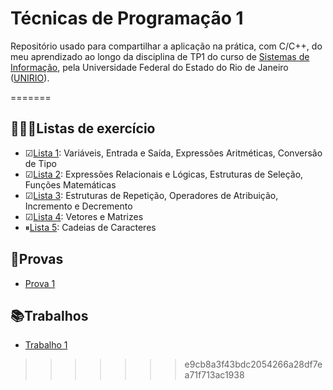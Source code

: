 # Técnicas de Programação 1
Repositório usado para compartilhar a aplicação na prática, com C/C++, do meu aprendizado ao longo da disciplina de TP1 do curso de [Sistemas de Informação](si), pela Universidade Federal do Estado do Rio de Janeiro ([UNIRIO](unirio)).

=======
## 🏋🏽‍♀️Listas de exercício
- ☑[Lista 1](https://github.com/davilimabr/bsi-tecnicas-de-programacao-1/tree/main/listas-de-exercicio/lista-1): Variáveis, Entrada e Saída, Expressões Aritméticas, Conversão de Tipo
- ☑[Lista 2](https://github.com/davilimabr/bsi-tecnicas-de-programacao-1/tree/main/listas-de-exercicio/lista-2): Expressões Relacionais e Lógicas, Estruturas de Seleção, Funções Matemáticas
- ☑[Lista 3](https://github.com/davilimabr/bsi-tecnicas-de-programacao-1/tree/main/listas-de-exercicio/lista-3): Estruturas de Repetição, Operadores de Atribuição, Incremento e Decremento
- ☑[Lista 4](https://github.com/davilimabr/bsi-tecnicas-de-programacao-1/tree/main/listas-de-exercicio/lista-4): Vetores e Matrizes
- ⏸[Lista 5](https://github.com/davilimabr/bsi-tecnicas-de-programacao-1/tree/main/listas-de-exercicio/lista-5): Cadeias de Caracteres

## 🧾Provas
- [Prova 1](https://github.com/davilimabr/bsi-tecnicas-de-programacao-1/tree/main/provas/prova-1)

## 📚Trabalhos
- [Trabalho 1](https://github.com/davilimabr/bsi-tecnicas-de-programacao-1/tree/main/trabalhos/trabalho-1)
>>>>>>> e9cb8a3f43bdc2054266a28df7ea71f713ac1938


